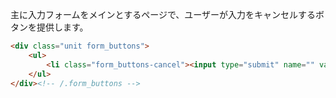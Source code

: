 主に入力フォームをメインとするページで、ユーザーが入力をキャンセルするボタンを提供します。

```html
<div class="unit form_buttons">
	<ul>
		<li class="form_buttons-cancel"><input type="submit" name="" value="キャンセル" /></li>
	</ul>
</div><!-- /.form_buttons -->
```
